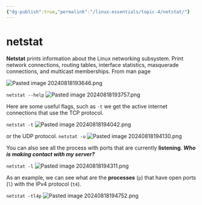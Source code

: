 ```yaml
---
{"dg-publish":true,"permalink":"/linux-essentials/topic-4/netstat/"}
---
```


# netstat
**Netstat** prints information about the Linux networking subsystem. Print network connections, routing tables, interface statistics, masquerade connections, and multicast memberships.
	From man page

![Pasted image 20240818193646.png](/img/user/Linux%20Essentials/Topic%204/Topic4%20reference%20images/Pasted%20image%2020240818193646.png)

`netstat --help`
![Pasted image 20240818193757.png](/img/user/Linux%20Essentials/Topic%204/Topic4%20reference%20images/Pasted%20image%2020240818193757.png)

Here are some useful flags, such as `-t` we get the active internet connections that use the TCP protocol.

`netstat -t`
![Pasted image 20240818194042.png](/img/user/Linux%20Essentials/Topic%204/Topic4%20reference%20images/Pasted%20image%2020240818194042.png)

or the UDP protocol.
`netstat -u`
![Pasted image 20240818194130.png](/img/user/Linux%20Essentials/Topic%204/Topic4%20reference%20images/Pasted%20image%2020240818194130.png)

You can also see all the process with ports that are currently **listening**. ___Who is making contact with my server?___

`netstat -l`
![Pasted image 20240818194311.png](/img/user/Linux%20Essentials/Topic%204/Topic4%20reference%20images/Pasted%20image%2020240818194311.png)

As an example, we can see what are the **processes** (`p`) that have open ports (`l`) with the IPv4 protocol (`t4`).

`netstat -tl4p`
![Pasted image 20240818194752.png](/img/user/Linux%20Essentials/Topic%204/Topic4%20reference%20images/Pasted%20image%2020240818194752.png)
